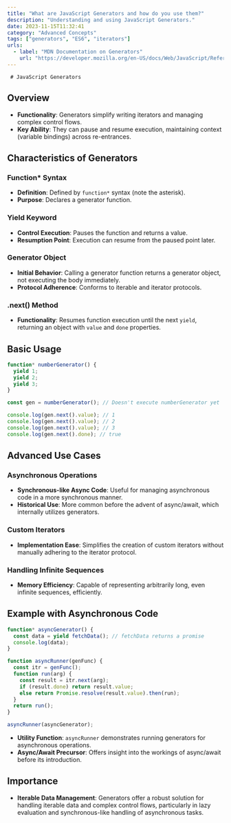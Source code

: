```yaml
---
title: "What are JavaScript Generators and how do you use them?"
description: "Understanding and using JavaScript Generators."
date: 2023-11-15T11:32:41
category: "Advanced Concepts"
tags: ["generators", "ES6", "iterators"]
urls:
  - label: "MDN Documentation on Generators"
    url: "https://developer.mozilla.org/en-US/docs/Web/JavaScript/Reference/Global_Objects/Generator"
---
```

     # JavaScript Generators

## Overview

- **Functionality**: Generators simplify writing iterators and managing complex control flows.
- **Key Ability**: They can pause and resume execution, maintaining context (variable bindings) across re-entrances.

## Characteristics of Generators

### Function\* Syntax

- **Definition**: Defined by `function*` syntax (note the asterisk).
- **Purpose**: Declares a generator function.

### Yield Keyword

- **Control Execution**: Pauses the function and returns a value.
- **Resumption Point**: Execution can resume from the paused point later.

### Generator Object

- **Initial Behavior**: Calling a generator function returns a generator object, not executing the body immediately.
- **Protocol Adherence**: Conforms to iterable and iterator protocols.

### .next() Method

- **Functionality**: Resumes function execution until the next `yield`, returning an object with `value` and `done` properties.

## Basic Usage

```javascript
function* numberGenerator() {
  yield 1;
  yield 2;
  yield 3;
}

const gen = numberGenerator(); // Doesn't execute numberGenerator yet

console.log(gen.next().value); // 1
console.log(gen.next().value); // 2
console.log(gen.next().value); // 3
console.log(gen.next().done); // true
```

## Advanced Use Cases

### Asynchronous Operations

- **Synchronous-like Async Code**: Useful for managing asynchronous code in a more synchronous manner.
- **Historical Use**: More common before the advent of async/await, which internally utilizes generators.

### Custom Iterators

- **Implementation Ease**: Simplifies the creation of custom iterators without manually adhering to the iterator protocol.

### Handling Infinite Sequences

- **Memory Efficiency**: Capable of representing arbitrarily long, even infinite sequences, efficiently.

## Example with Asynchronous Code

```javascript
function* asyncGenerator() {
  const data = yield fetchData(); // fetchData returns a promise
  console.log(data);
}

function asyncRunner(genFunc) {
  const itr = genFunc();
  function run(arg) {
    const result = itr.next(arg);
    if (result.done) return result.value;
    else return Promise.resolve(result.value).then(run);
  }
  return run();
}

asyncRunner(asyncGenerator);
```

- **Utility Function**: `asyncRunner` demonstrates running generators for asynchronous operations.
- **Async/Await Precursor**: Offers insight into the workings of async/await before its introduction.

## Importance

- **Iterable Data Management**: Generators offer a robust solution for handling iterable data and complex control flows, particularly in lazy evaluation and synchronous-like handling of asynchronous tasks.
